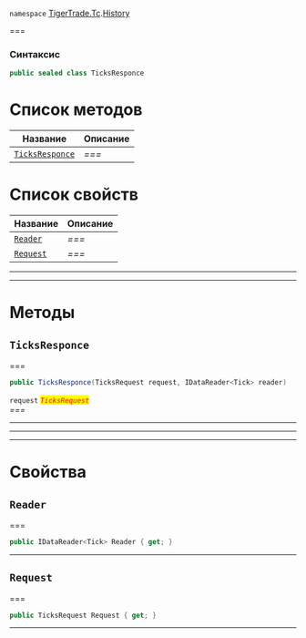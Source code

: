 
`namespace` [TigerTrade.Tc](../../TigerTrade.Tc.md).[History](../../TigerTrade.Tc/History.md)


===

### Синтаксис
```csharp
public sealed class TicksResponce
```


# Список методов
| Название | Описание |
| --- | --- |
| [`TicksResponce`](#method-ticksresponce) | *===* |

# Список свойств
| Название | Описание |
| --- | --- |
| [`Reader`](#property-reader) | *===* |
| [`Request`](#property-request) | *===* |





***  
***  
# Методы

## `TicksResponce`<a href="method-ticksresponce" id="method-ticksresponce"></a>
===
```csharp
public TicksResponce(TicksRequest request, IDataReader<Tick> reader)
```

`request` <mark style="color:red;">*`TicksRequest`*</mark>  
 *===*  


***  
***  
 ***  
# Свойства

## `Reader`<a href="property-reader" id="property-reader"></a>
===
```csharp
public IDataReader<Tick> Reader { get; }
```  
***

## `Request`<a href="property-request" id="property-request"></a>
===
```csharp
public TicksRequest Request { get; }
```  
***

